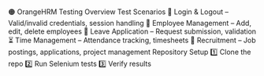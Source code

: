 🟠 OrangeHRM Testing Overview
Test Scenarios
🔑 Login & Logout – Valid/invalid credentials, session handling
👥 Employee Management – Add, edit, delete employees
📝 Leave Application – Request submission, validation
⏳ Time Management – Attendance tracking, timesheets
📌 Recruitment – Job postings, applications, project management
Repository Setup
1️⃣ Clone the repo
2️⃣ Run Selenium tests
3️⃣ Verify results
